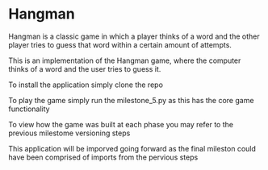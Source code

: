 # Hangman
Hangman is a classic game in which a player thinks of a word and the other player tries to guess that word within a certain amount of attempts.

This is an implementation of the Hangman game, where the computer thinks of a word and the user tries to guess it. 

To install the application simply clone the repo

To play the game simply run the milestone_5.py as this has the core game functionality

To view how the game was built at each phase you may refer to the previous milestome versioning steps

This application will be imporved going forward as the final mileston could have been comprised of imports from the pervious steps 

